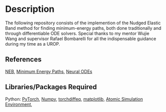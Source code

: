 # Description

The following repository consists of the implemention of the Nudged Elastic Band method for finding minimum-energy paths, both done traditionally and through differentiable ODE solvers. Special thanks to my mentor Wujie Wang and supervisor Rafael Bombarelli for all the indispensable guidance during my time as a UROP.

## References

[NEB](http://theory.cm.utexas.edu/henkelman/pubs/jonsson98_385.pdf),
[Minimum Energy Paths](http://theory.cm.utexas.edu/henkelman/pubs/sheppard08_134106.pdf),
[Neural ODEs](https://arxiv.org/pdf/1806.07366.pdf)

## Libraries/Packages Required
Python: 
[PyTorch](https://pytorch.org/), 
[Numpy](https://numpy.org/), 
[torchdiffeq](https://github.com/rtqichen/torchdiffeq),
[matplotlib](https://matplotlib.org/),
[Atomic Simulation Environment](https://wiki.fysik.dtu.dk/ase/), 

